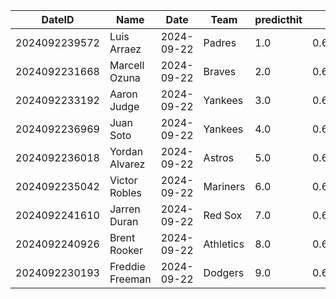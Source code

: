 DateID         |  Name             |  Date        |  Team       |  predicthit  |  predicthitproba     |  hitbool  |  Last7DaysAVG  |  Last15DaysAVG  |  Last30DaysAVG
---------------|-------------------|--------------|-------------|--------------|----------------------|-----------|----------------|-----------------|---------------
2024092239572  |  Luis Arraez      |  2024-09-22  |  Padres     |  1.0         |  0.6493910294197422  |  False    |  0.217         |  0.385          |  0.381
2024092231668  |  Marcell Ozuna    |  2024-09-22  |  Braves     |  2.0         |  0.6398039435218367  |  False    |  0.423         |  0.327          |  0.32
2024092233192  |  Aaron Judge      |  2024-09-22  |  Yankees    |  3.0         |  0.633920838291528   |  False    |  0.333         |  0.304          |  0.258
2024092236969  |  Juan Soto        |  2024-09-22  |  Yankees    |  4.0         |  0.6201033526465827  |  False    |  0.389         |  0.217          |  0.237
2024092236018  |  Yordan Alvarez   |  2024-09-22  |  Astros     |  5.0         |  0.6188560340079328  |  False    |  0.222         |  0.263          |  0.303
2024092235042  |  Victor Robles    |  2024-09-22  |  Mariners   |  6.0         |  0.614070430820954   |  False    |  0.625         |  0.538          |  0.475
2024092241610  |  Jarren Duran     |  2024-09-22  |  Red Sox    |  7.0         |  0.6137992848131908  |  False    |  0.2           |  0.214          |  0.248
2024092240926  |  Brent Rooker     |  2024-09-22  |  Athletics  |  8.0         |  0.6090203276223066  |  False    |  0.261         |  0.283          |  0.345
2024092230193  |  Freddie Freeman  |  2024-09-22  |  Dodgers    |  9.0         |  0.6080613520446521  |  False    |  0.308         |  0.22           |  0.239
